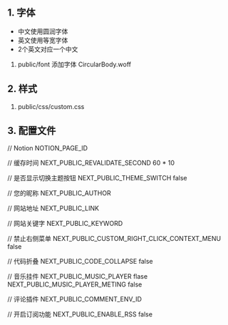 ## 1. 字体
- 中文使用圆润字体
- 英文使用等宽字体
- 2个英文对应一个中文

1. public/font 添加字体 CircularBody.woff

## 2. 样式
1. public/css/custom.css

## 3. 配置文件
// Notion
NOTION_PAGE_ID

// 缓存时间
NEXT_PUBLIC_REVALIDATE_SECOND 60 * 10

// 是否显示切换主题按钮
NEXT_PUBLIC_THEME_SWITCH false

// 您的昵称
NEXT_PUBLIC_AUTHOR

// 网站地址
NEXT_PUBLIC_LINK

// 网站关键字
NEXT_PUBLIC_KEYWORD

// 禁止右侧菜单
NEXT_PUBLIC_CUSTOM_RIGHT_CLICK_CONTEXT_MENU false

// 代码折叠
NEXT_PUBLIC_CODE_COLLAPSE false

// 音乐挂件
NEXT_PUBLIC_MUSIC_PLAYER flase
NEXT_PUBLIC_MUSIC_PLAYER_METING false

// 评论插件
NEXT_PUBLIC_COMMENT_ENV_ID 

// 开启订阅功能
NEXT_PUBLIC_ENABLE_RSS false